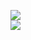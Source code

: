 [![](https://img.shields.io/badge/Made%20With-Github%20Spray-lightgrey.svg?style=for-the-badge&logo=github)](https://github.com/Annihil/github-spray#12270)  
[![](https://i.imgur.com/2DrTn0Z.gif)](https://github.com/Annihil/github-spray)